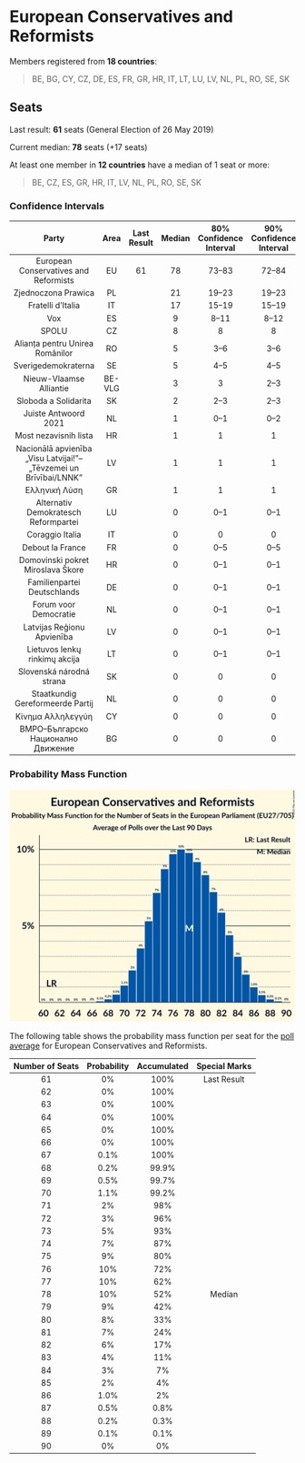 # European Conservatives and Reformists

Members registered from **18 countries**:

> BE, BG, CY, CZ, DE, ES, FR, GR, HR, IT, LT, LU, LV, NL, PL, RO, SE, SK

## Seats

Last result: **61** seats (General Election of 26 May 2019)

Current median: **78** seats (+17 seats)

At least one member in **12 countries** have a median of 1 seat or more:

> BE, CZ, ES, GR, HR, IT, LV, NL, PL, RO, SE, SK

### Confidence Intervals

| Party | Area | Last Result | Median | 80% Confidence Interval | 90% Confidence Interval | 95% Confidence Interval | 99% Confidence Interval |
|:-----:|:----:|:-----------:|:------:|:-----------------------:|:-----------------------:|:-----------------------:|:-----------------------:|
| European Conservatives and Reformists | EU | 61 | 78 | 73–83 | 72–84 | 71–85 | 69–87 |
| Zjednoczona Prawica | PL | | 21 | 19–23 | 19–23 | 18–24 | 17–24 |
| Fratelli d’Italia | IT | | 17 | 15–19 | 15–19 | 15–20 | 14–21 |
| Vox | ES | | 9 | 8–11 | 8–12 | 8–12 | 7–13 |
| SPOLU | CZ | | 8 | 8 | 8 | 8 | 8 |
| Alianța pentru Unirea Românilor | RO | | 5 | 3–6 | 3–6 | 3–7 | 3–7 |
| Sverigedemokraterna | SE | | 5 | 4–5 | 4–5 | 4–5 | 4–5 |
| Nieuw-Vlaamse Alliantie | BE-VLG | | 3 | 3 | 2–3 | 2–3 | 2–4 |
| Sloboda a Solidarita | SK | | 2 | 2–3 | 2–3 | 2–3 | 1–3 |
| Juiste Antwoord 2021 | NL | | 1 | 0–1 | 0–2 | 0–2 | 0–2 |
| Most nezavisnih lista | HR | | 1 | 1 | 1 | 1 | 1–2 |
| Nacionālā apvienība „Visu Latvijai!”–„Tēvzemei un Brīvībai/LNNK” | LV | | 1 | 1 | 1 | 1 | 1 |
| Ελληνική Λύση | GR | | 1 | 1 | 1 | 0–1 | 0–2 |
| Alternativ Demokratesch Reformpartei | LU | | 0 | 0–1 | 0–1 | 0–1 | 0–1 |
| Coraggio Italia | IT | | 0 | 0 | 0 | 0 | 0 |
| Debout la France | FR | | 0 | 0–5 | 0–5 | 0–5 | 0–6 |
| Domovinski pokret Miroslava Škore | HR | | 0 | 0–1 | 0–1 | 0–1 | 0–1 |
| Familienpartei Deutschlands | DE | | 0 | 0–1 | 0–1 | 0–1 | 0–1 |
| Forum voor Democratie | NL | | 0 | 0–1 | 0–1 | 0–1 | 0–1 |
| Latvijas Reģionu Apvienība | LV | | 0 | 0–1 | 0–1 | 0–1 | 0–1 |
| Lietuvos lenkų rinkimų akcija | LT | | 0 | 0–1 | 0–1 | 0–1 | 0–1 |
| Slovenská národná strana | SK | | 0 | 0 | 0 | 0 | 0–1 |
| Staatkundig Gereformeerde Partij | NL | | 0 | 0 | 0 | 0 | 0–1 |
| Κίνημα Αλληλεγγύη | CY | | 0 | 0 | 0 | 0 | 0 |
| ВМРО–Българско Национално Движение | BG | | 0 | 0 | 0 | 0 | 0 |

### Probability Mass Function

![Graph with seats probability mass function not yet produced](average-2021-10-31-seats-pmf-europeanconservativesandreformists.png "Seats Probability Mass Function")

The following table shows the probability mass function per seat for the [poll average](average-2021-10-31.html) for European Conservatives and Reformists.

| Number of Seats | Probability | Accumulated | Special Marks |
|:---------------:|:-----------:|:-----------:|:-------------:|
| 61 | 0% | 100% | Last Result |
| 62 | 0% | 100% |  |
| 63 | 0% | 100% |  |
| 64 | 0% | 100% |  |
| 65 | 0% | 100% |  |
| 66 | 0% | 100% |  |
| 67 | 0.1% | 100% |  |
| 68 | 0.2% | 99.9% |  |
| 69 | 0.5% | 99.7% |  |
| 70 | 1.1% | 99.2% |  |
| 71 | 2% | 98% |  |
| 72 | 3% | 96% |  |
| 73 | 5% | 93% |  |
| 74 | 7% | 87% |  |
| 75 | 9% | 80% |  |
| 76 | 10% | 72% |  |
| 77 | 10% | 62% |  |
| 78 | 10% | 52% | Median |
| 79 | 9% | 42% |  |
| 80 | 8% | 33% |  |
| 81 | 7% | 24% |  |
| 82 | 6% | 17% |  |
| 83 | 4% | 11% |  |
| 84 | 3% | 7% |  |
| 85 | 2% | 4% |  |
| 86 | 1.0% | 2% |  |
| 87 | 0.5% | 0.8% |  |
| 88 | 0.2% | 0.3% |  |
| 89 | 0.1% | 0.1% |  |
| 90 | 0% | 0% |  |


